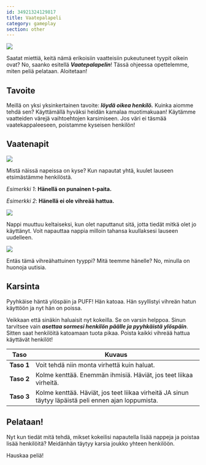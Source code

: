 ```yaml
---
id: 34921324129817
title: Vaatepalapeli
category: gameplay
section: other
---
```

![](https://help.studycat.com/hc/article_attachments/34921324100889)

Saatat miettiä, keitä nämä erikoisiin vaatteisiin pukeutuneet tyypit oikein ovat? No, saanko esitellä ***Vaatepalapelin***! Tässä ohjeessa opettelemme, miten peliä pelataan. Aloitetaan!

## Tavoite

Meillä on yksi yksinkertainen tavoite: ***löydä oikea henkilö.*** Kuinka aiomme tehdä sen? Käyttämällä hyväksi heidän kamalaa muotimakuaan! Käytämme vaatteiden värejä vaihtoehtojen karsimiseen. Jos väri ei täsmää vaatekappaleeseen, poistamme kyseisen henkilön!

## Vaatenapit

**![](https://help.studycat.com/hc/article_attachments/34921310348441)**

Mistä näissä napeissa on kyse? Kun napautat yhtä, kuulet lauseen etsimästämme henkilöstä.

*Esimerkki 1*: **Hänellä on punainen t-paita.**

*Esimerkki 2*: **Hänellä ei ole vihreää hattua.**

![](https://help.studycat.com/hc/article_attachments/34921324104985)  

Nappi muuttuu keltaiseksi, kun olet naputtanut sitä, jotta tiedät mitkä olet jo käyttänyt. Voit napauttaa nappia milloin tahansa kuullaksesi lauseen uudelleen.

![](https://help.studycat.com/hc/article_attachments/34921324114329)

Entäs tämä vihreähattuinen tyyppi? Mitä teemme hänelle? No, minulla on huonoja uutisia.

## Karsinta

Pyyhkäise häntä ylöspäin ja PUFF! Hän katoaa. Hän syyllistyi vihreän hatun käyttöön ja nyt hän on poissa.

Veikkaan että sinäkin haluaisit nyt kokeilla. Se on varsin helppoa. Sinun tarvitsee vain ***asettaa sormesi henkilön päälle ja pyyhkäistä ylöspäin***. Sitten saat henkilöitä katoamaan tuota pikaa. Poista kaikki vihreää hattua käyttävät henkilöt!

| Taso | Kuvaus |
| --- | --- |
| **Taso&nbsp;1** | Voit tehdä niin monta virhettä kuin haluat. |
| **Taso&nbsp;2** | Kolme kenttää. Enemmän ihmisiä. Häviät, jos teet liikaa virheitä. |
| **Taso&nbsp;3** | Kolme kenttää. Häviät, jos teet liikaa virheitä JA sinun täytyy läpäistä peli ennen ajan loppumista. |

## Pelataan!

Nyt kun tiedät mitä tehdä, mikset kokeilisi napautella lisää nappeja ja poistaa lisää henkilöitä? Meidänhän täytyy karsia joukko yhteen henkilöön.

Hauskaa peliä!

